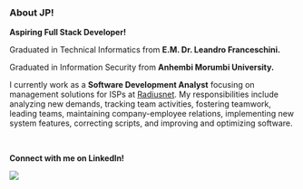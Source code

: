 ### About JP!

**Aspiring Full Stack Developer!**

Graduated in Technical Informatics from **E.M. Dr. Leandro Franceschini.**

Graduated in Information Security from **Anhembi Morumbi University.**

I currently work as a **Software Development Analyst** focusing on management solutions for ISPs at [Radiusnet](https://www.radius.net.br/).
My responsibilities include analyzing new demands, tracking team activities, fostering teamwork, leading teams, maintaining company-employee relations, implementing new system features, correcting scripts, and improving and optimizing software.

<br />

**Connect with me on LinkedIn!**

[<img src="https://img.shields.io/badge/linkedin-%230077B5.svg?&style=for-the-badge&logo=linkedin&logoColor=white" />](https://www.linkedin.com/in/jo%C3%A3o-pedro-64b221170/)
